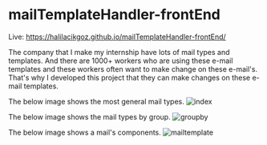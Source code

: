 # mailTemplateHandler-frontEnd
Live: https://halilacikgoz.github.io/mailTemplateHandler-frontEnd/ 

The company that I make my internship have lots of mail types and templates. And there are 1000+ workers who are using these e-mail templates and these workers often want to make change on these e-mail's. That's why I developed this project that they can make changes on these e-mail templates.

The below image shows the most general mail types.
![index](https://user-images.githubusercontent.com/27421604/56364980-87d24980-61f8-11e9-84f2-0ead46f5da68.PNG)

The below image shows the mail types by group.
![groupby](https://user-images.githubusercontent.com/27421604/56365091-bea85f80-61f8-11e9-85d0-b06a723dceae.PNG)

The below image shows a mail's components.
![mailtemplate](https://user-images.githubusercontent.com/27421604/56365200-ef889480-61f8-11e9-9902-d0b8cdaade6a.PNG)

